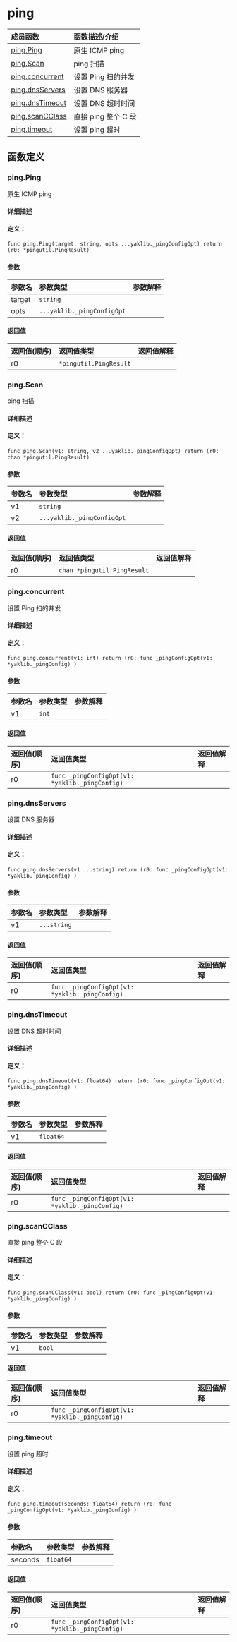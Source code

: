 # ping


|成员函数|函数描述/介绍|
|:------|:--------|
 | [ping.Ping](#pingping) | 原生 ICMP ping |
 | [ping.Scan](#pingscan) | ping 扫描 |
 | [ping.concurrent](#pingconcurrent) | 设置 Ping 扫的并发 |
 | [ping.dnsServers](#pingdnsservers) | 设置 DNS 服务器 |
 | [ping.dnsTimeout](#pingdnstimeout) | 设置 DNS 超时时间 |
 | [ping.scanCClass](#pingscancclass) | 直接 ping 整个 C 段 |
 | [ping.timeout](#pingtimeout) | 设置 ping 超时 |




 



## 函数定义

### ping.Ping

原生 ICMP ping

#### 详细描述



#### 定义：

`func ping.Ping(target: string, opts ...yaklib._pingConfigOpt) return (r0: *pingutil.PingResult)`


#### 参数

|参数名|参数类型|参数解释|
|:-----------|:---------- |:-----------|
| target | `string` |   |
| opts | `...yaklib._pingConfigOpt` |   |





#### 返回值

|返回值(顺序)|返回值类型|返回值解释|
|:-----------|:---------- |:-----------|
| r0 | `*pingutil.PingResult` |   |


 
### ping.Scan

ping 扫描

#### 详细描述



#### 定义：

`func ping.Scan(v1: string, v2 ...yaklib._pingConfigOpt) return (r0: chan *pingutil.PingResult)`


#### 参数

|参数名|参数类型|参数解释|
|:-----------|:---------- |:-----------|
| v1 | `string` |   |
| v2 | `...yaklib._pingConfigOpt` |   |





#### 返回值

|返回值(顺序)|返回值类型|返回值解释|
|:-----------|:---------- |:-----------|
| r0 | `chan *pingutil.PingResult` |   |


 
### ping.concurrent

设置 Ping 扫的并发

#### 详细描述



#### 定义：

`func ping.concurrent(v1: int) return (r0: func _pingConfigOpt(v1: *yaklib._pingConfig) )`


#### 参数

|参数名|参数类型|参数解释|
|:-----------|:---------- |:-----------|
| v1 | `int` |   |





#### 返回值

|返回值(顺序)|返回值类型|返回值解释|
|:-----------|:---------- |:-----------|
| r0 | `func _pingConfigOpt(v1: *yaklib._pingConfig) ` |   |


 
### ping.dnsServers

设置 DNS 服务器

#### 详细描述



#### 定义：

`func ping.dnsServers(v1 ...string) return (r0: func _pingConfigOpt(v1: *yaklib._pingConfig) )`


#### 参数

|参数名|参数类型|参数解释|
|:-----------|:---------- |:-----------|
| v1 | `...string` |   |





#### 返回值

|返回值(顺序)|返回值类型|返回值解释|
|:-----------|:---------- |:-----------|
| r0 | `func _pingConfigOpt(v1: *yaklib._pingConfig) ` |   |


 
### ping.dnsTimeout

设置 DNS 超时时间

#### 详细描述



#### 定义：

`func ping.dnsTimeout(v1: float64) return (r0: func _pingConfigOpt(v1: *yaklib._pingConfig) )`


#### 参数

|参数名|参数类型|参数解释|
|:-----------|:---------- |:-----------|
| v1 | `float64` |   |





#### 返回值

|返回值(顺序)|返回值类型|返回值解释|
|:-----------|:---------- |:-----------|
| r0 | `func _pingConfigOpt(v1: *yaklib._pingConfig) ` |   |


 
### ping.scanCClass

直接 ping 整个 C 段

#### 详细描述



#### 定义：

`func ping.scanCClass(v1: bool) return (r0: func _pingConfigOpt(v1: *yaklib._pingConfig) )`


#### 参数

|参数名|参数类型|参数解释|
|:-----------|:---------- |:-----------|
| v1 | `bool` |   |





#### 返回值

|返回值(顺序)|返回值类型|返回值解释|
|:-----------|:---------- |:-----------|
| r0 | `func _pingConfigOpt(v1: *yaklib._pingConfig) ` |   |


 
### ping.timeout

设置 ping 超时

#### 详细描述



#### 定义：

`func ping.timeout(seconds: float64) return (r0: func _pingConfigOpt(v1: *yaklib._pingConfig) )`


#### 参数

|参数名|参数类型|参数解释|
|:-----------|:---------- |:-----------|
| seconds | `float64` |   |





#### 返回值

|返回值(顺序)|返回值类型|返回值解释|
|:-----------|:---------- |:-----------|
| r0 | `func _pingConfigOpt(v1: *yaklib._pingConfig) ` |   |


 


